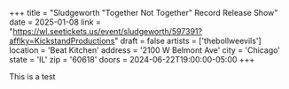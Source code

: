 +++
title = "Sludgeworth \"Together Not Together\" Record Release Show"
date = 2025-01-08
link = "https://wl.seetickets.us/event/sludgeworth/597391?afflky=KickstandProductions"
draft = false
artists = ['thebollweevils']
location = 'Beat Kitchen'
address = '2100 W Belmont Ave'
city = 'Chicago'
state = 'IL'
zip = '60618'
doors = 2024-06-22T19:00:00-05:00
+++

This is a test
